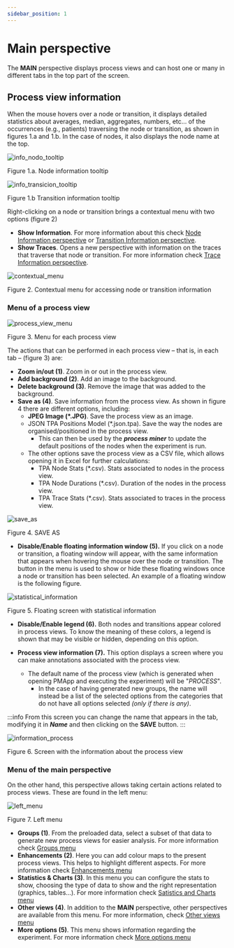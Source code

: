 ```yaml
---
sidebar_position: 1
---
```


# Main perspective

The **MAIN** perspective displays process views and can host one or many in different tabs in the top part of the screen. 

## Process view information

When the mouse hovers over a node or transition, it displays detailed statistics about averages, median, aggregates, numbers, etc… of the occurrences (e.g., patients) traversing the node or transition, as shown in figures 1.a and 1.b. In the case of nodes, it also displays the node name at the top.

![info_nodo_tooltip](/img/info-nodo-tooltip.png "info_nodo_tooltip")

Figure 1.a. Node information tooltip

![info_transicion_tooltip](/img/info-transicion-tooltip.png "info_transicion_tooltip")

Figure 1.b Transition information tooltip

Right-clicking on a node or transition brings a contextual menu with two options (figure 2)
*	**Show Information**. For more information about this check [Node Information perspective](./node-information-perspective) or [Transition Information perspective](./transition-information-perspective).
*	**Show Traces**. Opens a new perspective with information on the traces that traverse that node or transition. For more information check [Trace Information perspective](./trace-information-perspective).

![contextual_menu](/img/menu-secundario.png "contextual_menu")

Figure 2. Contextual menu for accessing node or transition information

### Menu of a process view

![process_view_menu](/img/menu-modelos.png "process_view_menu")

Figure 3. Menu for each process view

The actions that can be performed in each process view – that is, in each tab – (figure 3) are:
*	**Zoom in/out (1)**. Zoom in or out in the process view.
*	**Add background (2)**. Add an image to the background.
*	**Delete background (3)**. Remove the image that was added to the background.
*	**Save as (4)**. Save information from the process view. As shown in figure 4 there are different options, including:
    *	**JPEG Image (\*.JPG)**. Save the process view as an image.
    *   JSON TPA Positions Model (\*.json.tpa). Save the way the nodes are organised/positioned in the process view.
        * This can then be used by the **_process miner_** to update the default positions of the nodes when the experiment is run.
    *	The other options save the process view as a CSV file, which allows opening it in Excel for further calculations:
        *	TPA Node Stats (\*.csv). Stats associated to nodes in the process view.
        *	TPA Node Durations (\*.csv). Duration of the nodes in the process view.
        *	TPA Trace Stats (\*.csv). Stats associated to traces in the process view.
    
![save_as](/img/save-as.png "save_as")

Figure 4. SAVE AS

* **Disable/Enable floating information window (5).** If you click on a node or transition, a floating window will appear, with the same information that appears when hovering the mouse over the node or transition. The button in the menu is used to show or hide these floating windows once a node or transition has been selected. An example of a floating window is the following figure.

![statistical_information](/img/window_flotante.png "statistical_information")

Figure 5. Floating screen with statistical information

* **Disable/Enable legend (6).** Both nodes and transitions appear colored in process views. To know the meaning of these colors, a legend is shown that may be visible or hidden, depending on this option.

* **Process view information (7).** This option displays a screen where you can make annotations associated with the process view.
    * The default name of the process view (which is generated when opening PMApp and executing the experiment) will be "*PROCESS*".
        * In the case of having generated new groups, the name will instead be a list of the selected options from the categories that do not have all options selected _(only if there is any)_.

:::info
From this screen you can change the name that appears in the tab, modifying it in **_Name_** and then clicking on the **SAVE** button.
:::

![information_process](/img/information-process.png "information_process")

Figure 6. Screen with the information about the process view

### Menu of the main perspective

On the other hand, this perspective allows taking certain actions related to process views. These are found in the left menu:

![left_menu](/img/menu-izquierda.png "left_menu")

Figure 7. Left menu

*   **Groups (1)**. From the preloaded data, select a subset of that data to generate new process views for easier analysis. For more information check [Groups menu](./menu/groups-menu)
*   **Enhancements (2)**. Here you can add colour maps to the present process views. This helps to highlight different aspects. For more information check [Enhancements menu](./menu/enhancement-menu)
*	**Statistics & Charts (3)**. In this menu you can configure the stats to show, choosing the type of data to show and the right representation (graphics, tables…). For more information check [Satistics and Charts menu](./menu/statistics-and-charts-menu)
*	**Other views (4)**. In addition to the **MAIN** perspective, other perspectives are available from this menu. For more information, check [Other views menu](./menu/other-views-menu)
*	**More options (5)**. This menu shows information regarding the experiment. For more information check [More options menu](./menu/more-options-menu)

